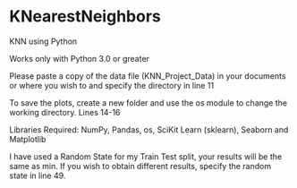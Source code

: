 # KNearestNeighbors
KNN using Python

Works only with Python 3.0 or greater

Please paste a copy of the data file (KNN_Project_Data) in your documents or where you wish to and specify the directory in line 11

To save the plots, create a new folder and use the os module to change the working directory. Lines 14-16

Libraries Required: NumPy, Pandas, os, SciKit Learn (sklearn), Seaborn and Matplotlib

I have used a Random State for my Train Test split, your results will be the same as min. If you wish to obtain different results, specify the random state in line 49.
